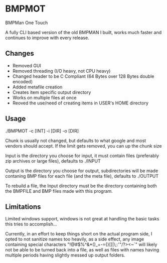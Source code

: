 # BMPMOT
BMPMan One Touch

A fully CLI based version of the old BMPMAN I built, works much faster and continues to improve with every release.

## Changes

* Removed GUI
* Removed threading (I/O heavy, not CPU heavy)
* Changed header to be C Compliant (64 Bytes over 128 Bytes double encoded)
* Added metafile creation
* Creates item specific output directory
* Works on multiple files at once
* Reoved the use/need of creating items in USER's HOME directory

## Usage

./BMPMOT -c [INT] -i [DIR] -o [DIR]

Chunk is usually not changed, but defaults to what google and most vendors should accept. If the limit gets removed, you can up the chunk size

Input is the directory you choose for input, it must contain files (preferably zip archives or large files), defaults to ./INPUT

Output is the directory you choose for output, subdirectories will be made contaning BMP files for each file (and the meta file), defaults to ./OUTPUT

To rebuild a file, the Input directory must be the directory containing both the BMPFILE and BMP files made with this program.

## Limitations

Limited windows support, windows is not great at handling the basic tasks this tries to accomplish...

Currently, in an effort to keep things short on the actual program side, I opted to not sanitize names too heavily, as a side effect, any image containing special characters "!@#$%^&*()_+-={}[]|\\;:'"/?><~`" will likely not be able to be turned back into a file, as well as files with names having multiple periods having slightly messed up output folders.
